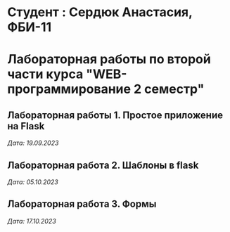 
# Студент : Сердюк Анастасия, ФБИ-11

# Лабораторная работы по второй части курса "WEB- программирование 2 семестр"

## Лабораторная работы 1. Простое приложение на Flask

*Дата: 19.09.2023*


## Лабораторная работа 2. Шаблоны в flask

*Дата: 05.10.2023*

## Лабораторная работа 3. Формы

*Дата: 17.10.2023*


